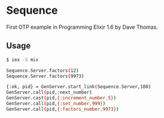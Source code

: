 # Sequence

First OTP example in Programming Elixir 1.6 by Dave Thomas.

## Usage

```bash
$ iex -S mix

Sequence.Server.factors(12)
Sequence.Server.factors(9973)

{:ok, pid} = GenServer.start_link(Sequence.Server,100)
GenServer.call(pid,:next_number)
GenServer.cast(pid,{:increment_number,5})
GenServer.call(pid,{:set_number,999})
GenServer.call(pid,{:factors_number,9973})
```

